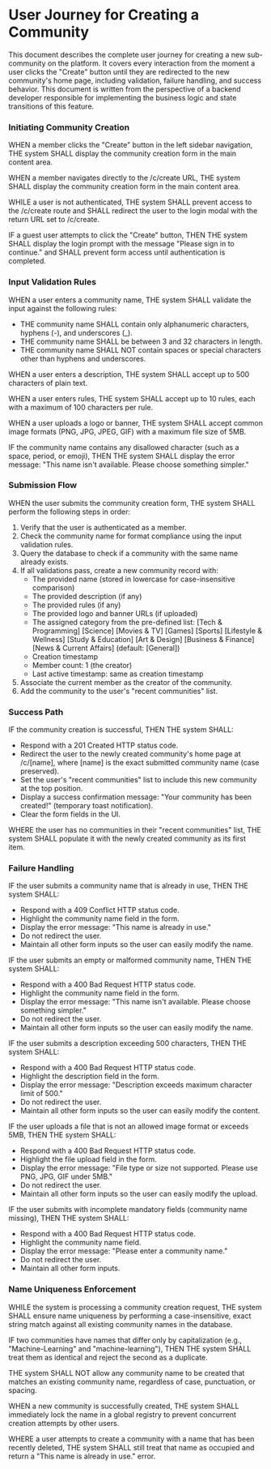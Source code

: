 # User Journey for Creating a Community

This document describes the complete user journey for creating a new sub-community on the platform. It covers every interaction from the moment a user clicks the "Create" button until they are redirected to the new community's home page, including validation, failure handling, and success behavior. This document is written from the perspective of a backend developer responsible for implementing the business logic and state transitions of this feature.

### Initiating Community Creation

WHEN a member clicks the "Create" button in the left sidebar navigation, THE system SHALL display the community creation form in the main content area.

WHEN a member navigates directly to the /c/create URL, THE system SHALL display the community creation form in the main content area.

WHILE a user is not authenticated, THE system SHALL prevent access to the /c/create route and SHALL redirect the user to the login modal with the return URL set to /c/create.

IF a guest user attempts to click the "Create" button, THEN THE system SHALL display the login prompt with the message "Please sign in to continue." and SHALL prevent form access until authentication is completed.

### Input Validation Rules

WHEN a user enters a community name, THE system SHALL validate the input against the following rules:

- THE community name SHALL contain only alphanumeric characters, hyphens (-), and underscores (_).
- THE community name SHALL be between 3 and 32 characters in length.
- THE community name SHALL NOT contain spaces or special characters other than hyphens and underscores.

WHEN a user enters a description, THE system SHALL accept up to 500 characters of plain text.

WHEN a user enters rules, THE system SHALL accept up to 10 rules, each with a maximum of 100 characters per rule.

WHEN a user uploads a logo or banner, THE system SHALL accept common image formats (PNG, JPG, JPEG, GIF) with a maximum file size of 5MB.

IF the community name contains any disallowed character (such as a space, period, or emoji), THEN THE system SHALL display the error message: "This name isn't available. Please choose something simpler."

### Submission Flow

WHEN the user submits the community creation form, THE system SHALL perform the following steps in order:

1. Verify that the user is authenticated as a member.
2. Check the community name for format compliance using the input validation rules.
3. Query the database to check if a community with the same name already exists.
4. If all validations pass, create a new community record with:
   - The provided name (stored in lowercase for case-insensitive comparison)
   - The provided description (if any)
   - The provided rules (if any)
   - The provided logo and banner URLs (if uploaded)
   - The assigned category from the pre-defined list: [Tech & Programming] [Science] [Movies & TV] [Games] [Sports] [Lifestyle & Wellness] [Study & Education] [Art & Design] [Business & Finance] [News & Current Affairs] (default: [General])
   - Creation timestamp
   - Member count: 1 (the creator)
   - Last active timestamp: same as creation timestamp
5. Associate the current member as the creator of the community.
6. Add the community to the user's "recent communities" list.

### Success Path

IF the community creation is successful, THEN THE system SHALL:

- Respond with a 201 Created HTTP status code.
- Redirect the user to the newly created community's home page at /c/[name], where [name] is the exact submitted community name (case preserved).
- Set the user's "recent communities" list to include this new community at the top position.
- Display a success confirmation message: "Your community has been created!" (temporary toast notification).
- Clear the form fields in the UI.

WHERE the user has no communities in their "recent communities" list, THE system SHALL populate it with the newly created community as its first item.

### Failure Handling

IF the user submits a community name that is already in use, THEN THE system SHALL:

- Respond with a 409 Conflict HTTP status code.
- Highlight the community name field in the form.
- Display the error message: "This name is already in use."
- Do not redirect the user.
- Maintain all other form inputs so the user can easily modify the name.

IF the user submits an empty or malformed community name, THEN THE system SHALL:

- Respond with a 400 Bad Request HTTP status code.
- Highlight the community name field in the form.
- Display the error message: "This name isn't available. Please choose something simpler."
- Do not redirect the user.
- Maintain all other form inputs so the user can easily modify the name.

IF the user submits a description exceeding 500 characters, THEN THE system SHALL:

- Respond with a 400 Bad Request HTTP status code.
- Highlight the description field in the form.
- Display the error message: "Description exceeds maximum character limit of 500."
- Do not redirect the user.
- Maintain all other form inputs so the user can easily modify the content.

IF the user uploads a file that is not an allowed image format or exceeds 5MB, THEN THE system SHALL:

- Respond with a 400 Bad Request HTTP status code.
- Highlight the file upload field in the form.
- Display the error message: "File type or size not supported. Please use PNG, JPG, GIF under 5MB."
- Do not redirect the user.
- Maintain all other form inputs so the user can easily modify the upload.

IF the user submits with incomplete mandatory fields (community name missing), THEN THE system SHALL:

- Respond with a 400 Bad Request HTTP status code.
- Highlight the community name field.
- Display the error message: "Please enter a community name."
- Do not redirect the user.
- Maintain all other form inputs.

### Name Uniqueness Enforcement

WHILE the system is processing a community creation request, THE system SHALL ensure name uniqueness by performing a case-insensitive, exact string match against all existing community names in the database.

IF two communities have names that differ only by capitalization (e.g., "Machine-Learning" and "machine-learning"), THEN THE system SHALL treat them as identical and reject the second as a duplicate.

THE system SHALL NOT allow any community name to be created that matches an existing community name, regardless of case, punctuation, or spacing.

WHEN a new community is successfully created, THE system SHALL immediately lock the name in a global registry to prevent concurrent creation attempts by other users.

WHERE a user attempts to create a community with a name that has been recently deleted, THE system SHALL still treat that name as occupied and return a "This name is already in use." error.